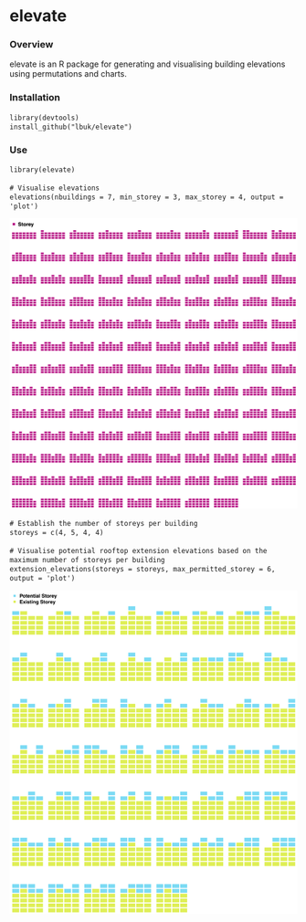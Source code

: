 # elevate

### Overview
elevate is an R package for generating and visualising building elevations using permutations and charts.

### Installation
```
library(devtools)
install_github("lbuk/elevate")
```

### Use
```
library(elevate)

# Visualise elevations
elevations(nbuildings = 7, min_storey = 3, max_storey = 4, output = 'plot')
```
![](https://github.com/lbuk/elevate/blob/master/img/example_elevate_elevations_charts.png)

```
# Establish the number of storeys per building
storeys = c(4, 5, 4, 4)

# Visualise potential rooftop extension elevations based on the maximum number of storeys per building
extension_elevations(storeys = storeys, max_permitted_storey = 6, output = 'plot')
```
![](https://github.com/lbuk/elevate/blob/master/img/example_elevate_extension_elevations_charts.png)